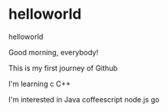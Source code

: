 # helloworld
helloworld

Good morning, everybody!

This is my first journey of Github

I'm learning c C++

I'm interested in Java coffeescript node.js go
